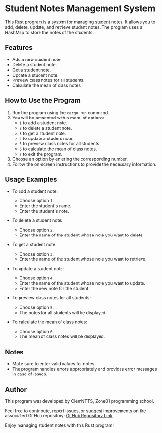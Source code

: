 # Student Notes Management System

This Rust program is a system for managing student notes. It allows you to add, delete, update, and retrieve student notes. The program uses a HashMap to store the notes of the students.

## Features

- Add a new student note.
- Delete a student note.
- Get a student note.
- Update a student note.
- Preview class notes for all students.
- Calculate the mean of class notes.

## How to Use the Program

1. Run the program using the `cargo run` command.
2. You will be presented with a menu of options:
   - `1` to add a student note.
   - `2` to delete a student note.
   - `3` to get a student note.
   - `4` to update a student note.
   - `5` to preview class notes for all students.
   - `6` to calculate the mean of class notes.
   - `7` to exit the program.
3. Choose an option by entering the corresponding number.
4. Follow the on-screen instructions to provide the necessary information.

## Usage Examples

- To add a student note:

  - Choose option `1`.
  - Enter the student's name.
  - Enter the student's note.

- To delete a student note:

  - Choose option `2`.
  - Enter the name of the student whose note you want to delete.

- To get a student note:

  - Choose option `3`.
  - Enter the name of the student whose note you want to retrieve.

- To update a student note:

  - Choose option `4`.
  - Enter the name of the student whose note you want to update.
  - Enter the new note for the student.

- To preview class notes for all students:

  - Choose option `5`.
  - The notes for all students will be displayed.

- To calculate the mean of class notes:
  - Choose option `6`.
  - The mean of class notes will be displayed.

## Notes

- Make sure to enter valid values for notes.
- The program handles errors appropriately and provides error messages in case of issues.

## Author

This program was developed by ClemNTTS, Zone01 programming school.

Feel free to contribute, report issues, or suggest improvements on the associated GitHub repository: [GitHub Repository Link](https://github.com/ClemNTTS/StudentNotes).

Enjoy managing student notes with this Rust program!
